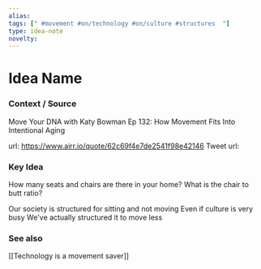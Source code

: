 ```yaml
---
alias: 
tags: [" #movement #on/technology #on/culture #structures  "]
type: idea-note
novelty: 
---
```

# Idea Name

### Context / Source
Move Your DNA with Katy Bowman
Ep 132: How Movement Fits Into Intentional Aging

url: https://www.airr.io/quote/62c69f4e7de2541f98e42146
Tweet url: 

### Key Idea

How many seats and chairs are there in your home?
What is the chair to butt ratio?

Our society is structured for sitting and not moving
Even if culture is very busy
We've actually structured it to move less

### See also
[[Technology is a movement saver]]